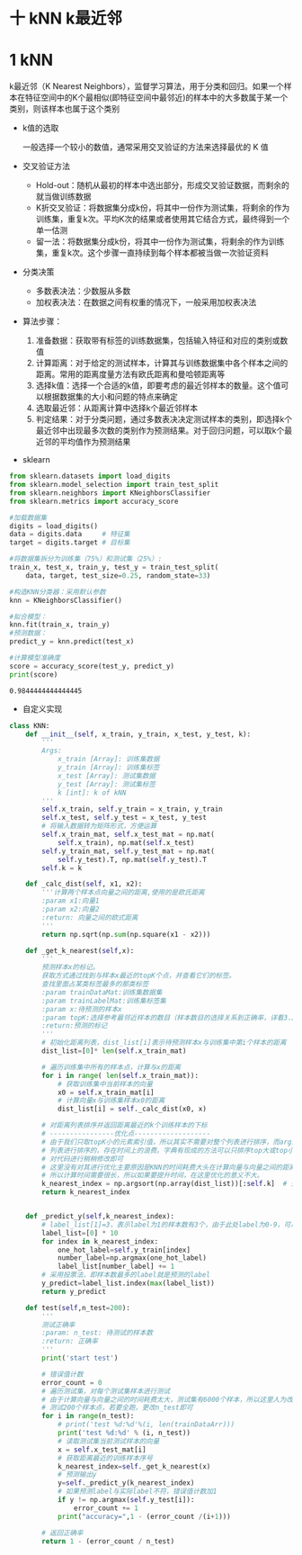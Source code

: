 # 十 kNN k最近邻

# 1 kNN


k最近邻（K Nearest Neighbors），监督学习算法，用于分类和回归。如果一个样本在特征空间中的K个最相似(即特征空间中最邻近)的样本中的大多数属于某一个类别，则该样本也属于这个类别

- k值的选取

    一般选择一个较小的数值，通常采用交叉验证的方法来选择最优的 K 值

- 交叉验证方法
  - Hold-out：随机从最初的样本中选出部分，形成交叉验证数据，而剩余的就当做训练数据
  - K折交叉验证：将数据集分成k份，将其中一份作为测试集，将剩余的作为训练集，重复k次。平均K次的结果或者使用其它结合方式，最终得到一个单一估测
  - 留一法：将数据集分成k份，将其中一份作为测试集，将剩余的作为训练集，重复k次。这个步骤一直持续到每个样本都被当做一次验证资料

- 分类决策
  - 多数表决法：少数服从多数
  - 加权表决法：在数据之间有权重的情况下，一般采用加权表决法

- 算法步骤：
  1. 准备数据：获取带有标签的训练数据集，包括输入特征和对应的类别或数值
  2. 计算距离：对于给定的测试样本，计算其与训练数据集中各个样本之间的距离。常用的距离度量方法有欧氏距离和曼哈顿距离等
  3. 选择k值：选择一个合适的k值，即要考虑的最近邻样本的数量。这个值可以根据数据集的大小和问题的特点来确定
  4. 选取最近邻：从距离计算中选择k个最近邻样本
  5. 判定结果：对于分类问题，通过多数表决决定测试样本的类别，即选择k个最近邻中出现最多次数的类别作为预测结果。对于回归问题，可以取k个最近邻的平均值作为预测结果

- sklearn


```python
from sklearn.datasets import load_digits
from sklearn.model_selection import train_test_split
from sklearn.neighbors import KNeighborsClassifier
from sklearn.metrics import accuracy_score

#加载数据集
digits = load_digits()
data = digits.data     # 特征集
target = digits.target # 目标集

#将数据集拆分为训练集（75%）和测试集（25%）:
train_x, test_x, train_y, test_y = train_test_split(
    data, target, test_size=0.25, random_state=33)

#构造KNN分类器：采用默认参数
knn = KNeighborsClassifier() 

#拟合模型：
knn.fit(train_x, train_y) 
#预测数据：
predict_y = knn.predict(test_x) 

#计算模型准确度
score = accuracy_score(test_y, predict_y)
print(score)
```

    0.9844444444444445


- 自定义实现


```python
class KNN:
    def __init__(self, x_train, y_train, x_test, y_test, k):
        '''
        Args:
            x_train [Array]: 训练集数据
            y_train [Array]: 训练集标签
            x_test [Array]: 测试集数据
            y_test [Array]: 测试集标签
            k [int]: k of kNN
        '''
        self.x_train, self.y_train = x_train, y_train
        self.x_test, self.y_test = x_test, y_test
        # 将输入数据转为矩阵形式，方便运算
        self.x_train_mat, self.x_test_mat = np.mat(
            self.x_train), np.mat(self.x_test)
        self.y_train_mat, self.y_test_mat = np.mat(
            self.y_test).T, np.mat(self.y_test).T
        self.k = k

    def _calc_dist(self, x1, x2):
        '''计算两个样本点向量之间的距离,使用的是欧氏距离
        :param x1:向量1
        :param x2:向量2
        :return: 向量之间的欧式距离
        '''
        return np.sqrt(np.sum(np.square(x1 - x2)))

    def _get_k_nearest(self,x):
        '''
        预测样本x的标记。
        获取方式通过找到与样本x最近的topK个点，并查看它们的标签。
        查找里面占某类标签最多的那类标签
        :param trainDataMat:训练集数据集
        :param trainLabelMat:训练集标签集
        :param x:待预测的样本x
        :param topK:选择参考最邻近样本的数目（样本数目的选择关系到正确率，详看3.2.3 K值的选择）
        :return:预测的标记
        '''
        # 初始化距离列表，dist_list[i]表示待预测样本x与训练集中第i个样本的距离
        dist_list=[0]* len(self.x_train_mat)

        # 遍历训练集中所有的样本点，计算与x的距离
        for i in range( len(self.x_train_mat)):
            # 获取训练集中当前样本的向量
            x0 = self.x_train_mat[i]
            # 计算向量x与训练集样本x0的距离
            dist_list[i] = self._calc_dist(x0, x)

        # 对距离列表排序并返回距离最近的k个训练样本的下标
        # ----------------优化点-------------------
        # 由于我们只取topK小的元素索引值，所以其实不需要对整个列表进行排序，而argsort是对整个
        # 列表进行排序的，存在时间上的浪费。字典有现成的方法可以只排序top大或top小，可以自行查阅
        # 对代码进行稍稍修改即可
        # 这里没有对其进行优化主要原因是KNN的时间耗费大头在计算向量与向量之间的距离上，由于向量高维
        # 所以计算时间需要很长，所以如果要提升时间，在这里优化的意义不大。
        k_nearest_index = np.argsort(np.array(dist_list))[:self.k]  # 升序排序
        return k_nearest_index


    def _predict_y(self,k_nearest_index):
        # label_list[1]=3，表示label为1的样本数有3个，由于此处label为0-9，可以初始化长度为10的label_list
        label_list=[0] * 10
        for index in k_nearest_index:
            one_hot_label=self.y_train[index]
            number_label=np.argmax(one_hot_label)
            label_list[number_label] += 1
        # 采用投票法，即样本数最多的label就是预测的label
        y_predict=label_list.index(max(label_list))
        return y_predict

    def test(self,n_test=200):
        '''
        测试正确率
        :param: n_test: 待测试的样本数
        :return: 正确率
        '''
        print('start test')

        # 错误值计数
        error_count = 0
        # 遍历测试集，对每个测试集样本进行测试
        # 由于计算向量与向量之间的时间耗费太大，测试集有6000个样本，所以这里人为改成了
        # 测试200个样本点，若要全跑，更改n_test即可
        for i in range(n_test):
            # print('test %d:%d'%(i, len(trainDataArr)))
            print('test %d:%d' % (i, n_test))
            # 读取测试集当前测试样本的向量
            x = self.x_test_mat[i]
            # 获取距离最近的训练样本序号
            k_nearest_index=self._get_k_nearest(x)
            # 预测输出y
            y=self._predict_y(k_nearest_index)
            # 如果预测label与实际label不符，错误值计数加1
            if y != np.argmax(self.y_test[i]):
                error_count += 1
            print("accuracy=",1 - (error_count /(i+1)))

        # 返回正确率
        return 1 - (error_count / n_test)
```
